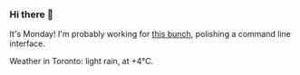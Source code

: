 ### Hi there :wave:

It's Monday! I'm probably working for [this bunch](https://github.com/kohofinancial), polishing a command line interface.

Weather in Toronto: light rain, at +4°C.
